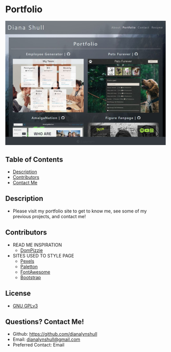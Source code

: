 # Portfolio
![Site](./assets/Images/sitescreenshot.jpg)
## Table of Contents
* [Description](#description)
* [Contributors](#contributors)
* [Contact Me](#contact)
## Description <a id="description"></a>
* Please visit my portfolio site to get to know me, see some of my previous projects, and contact me!
## Contributors <a id="contributors"></a>
* READ ME INSPIRATION
    * [DomPizzie](https://gist.github.com/DomPizzie/7a5ff55ffa9081f2de27c315f5018afc)
* SITES USED TO STYLE PAGE
    * [Pexels](https://www.pexels.com/)
    * [Paletton](https://paletton.com/)
    * [FontAwesome](https://fontawesome.com/start)
    * [Bootstrap](https://getbootstrap.com/)
## License
* [GNU GPLv3](https://choosealicense.com/licenses/gpl-3.0/)
## Questions? Contact Me! <a id="contact"></a>
* Github: https://github.com/dianalynshull
* Email: dianalynshull@gmail.com
* Preferred Contact: Email